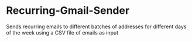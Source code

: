 # Recurring-Gmail-Sender
Sends recurring emails to different batches of addresses for different days of the week using a CSV file of emails as input
